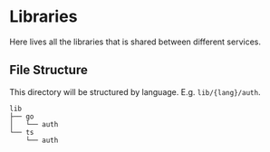 # Libraries

Here lives all the libraries that is shared between different services.

## File Structure

This directory will be structured by language. E.g. `lib/{lang}/auth`.

```text
lib
├── go
│   └── auth
└── ts
    └── auth
```
